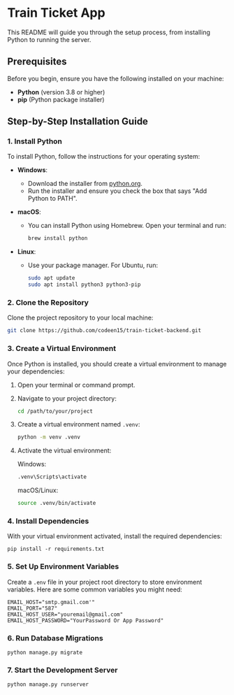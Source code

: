 # Train Ticket App

This README will guide you through the setup process, from installing Python to running the server.

## Prerequisites

Before you begin, ensure you have the following installed on your machine:

- **Python** (version 3.8 or higher)
- **pip** (Python package installer)

## Step-by-Step Installation Guide

### 1. Install Python

To install Python, follow the instructions for your operating system:

- **Windows**:
  - Download the installer from [python.org](https://www.python.org/downloads/).
  - Run the installer and ensure you check the box that says "Add Python to PATH".

- **macOS**:
  - You can install Python using Homebrew. Open your terminal and run:
    ```bash
    brew install python
    ```

- **Linux**:
  - Use your package manager. For Ubuntu, run:
    ```bash
    sudo apt update
    sudo apt install python3 python3-pip
    ```
### 2. Clone the Repository

Clone the project repository to your local machine:

```bash
git clone https://github.com/codeen15/train-ticket-backend.git
```

### 3. Create a Virtual Environment

Once Python is installed, you should create a virtual environment to manage your dependencies:

1. Open your terminal or command prompt.
2. Navigate to your project directory:
   ```bash
   cd /path/to/your/project
   ```
3. Create a virtual environment named ```.venv```:
   ```bash
   python -m venv .venv
   ```
4. Activate the virtual environment:

    Windows:
    ```bash
    .venv\Scripts\activate
    ```

    macOS/Linux:
    ```bash
    source .venv/bin/activate
    ```

### 4. Install Dependencies

With your virtual environment activated, install the required dependencies:

    pip install -r requirements.txt
    
### 5. Set Up Environment Variables

Create a ```.env``` file in your project root directory to store environment variables. Here are some common variables you might need:

    EMAIL_HOST="smtp.gmail.com'"
    EMAIL_PORT="587"
    EMAIL_HOST_USER="youremail@gmail.com"
    EMAIL_HOST_PASSWORD="YourPassword Or App Password"

### 6. Run Database Migrations
    python manage.py migrate
    
### 7. Start the Development Server
    python manage.py runserver
